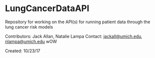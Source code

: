 # LungCancerDataAPI
Repository for working on the API(s) for running patient data through the lung cancer risk models

Contributors: Jack Allan, Natalie Lampa
Contact: jackall@umich.edu, nlampa@umich.edu
wOW

Created: 10/23/17
